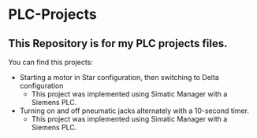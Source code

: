 # PLC-Projects
## This Repository is for my PLC projects files.

You can find this projects:
+ Starting a motor in Star configuration, then switching to Delta configuration
  + This project was implemented using Simatic Manager with a Siemens PLC.
+ Turning on and off pneumatic jacks alternately with a 10-second timer.
  + This project was implemented using Simatic Manager with a Siemens PLC.
